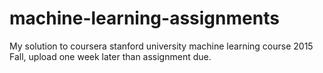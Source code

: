 # machine-learning-assignments
My solution to coursera stanford university machine learning course 2015 Fall, upload one week later than assignment due.

